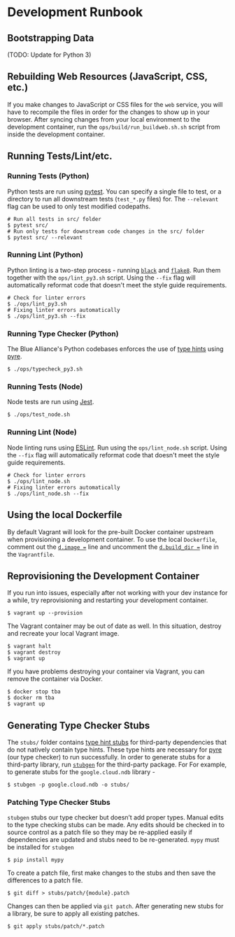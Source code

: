 # Development Runbook

## Bootstrapping Data

(TODO: Update for Python 3)

## Rebuilding Web Resources (JavaScript, CSS, etc.)
If you make changes to JavaScript or CSS files for the `web` service, you will have to recompile the files in order for the changes to show up in your browser. After syncing changes from your local environment to the development container, run the `ops/build/run_buildweb.sh.sh` script from inside the development container.

## Running Tests/Lint/etc.

### Running Tests (Python)
Python tests are run using [pytest](https://docs.pytest.org/en/latest/). You can specify a single file to test, or a directory to run all downstream tests (`test_*.py` files) for. The `--relevant` flag can be used to only test modified codepaths.
```
# Run all tests in src/ folder
$ pytest src/
# Run only tests for downstream code changes in the src/ folder
$ pytest src/ --relevant
```

### Running Lint (Python)
Python linting is a two-step process - running [`black`](https://black.readthedocs.io/en/stable/) and [`flake8`](https://flake8.pycqa.org/en/latest/). Run them together with the `ops/lint_py3.sh` script. Using the `--fix` flag will automatically reformat code that doesn't meet the style guide requirements.
```
# Check for linter errors
$ ./ops/lint_py3.sh
# Fixing linter errors automatically
$ ./ops/lint_py3.sh --fix
```

### Running Type Checker (Python)
The Blue Alliance's Python codebases enforces the use of [type hints](https://www.python.org/dev/peps/pep-0484/) using [pyre](https://pyre-check.org/).
```
$ ./ops/typecheck_py3.sh
```

### Running Tests (Node)
Node tests are run using [Jest](https://jestjs.io/).
```
$ ./ops/test_node.sh
```

### Running Lint (Node)
Node linting runs using [ESLint](https://eslint.org/). Run using the `ops/lint_node.sh` script. Using the `--fix` flag will automatically reformat code that doesn't meet the style guide requirements.
```
# Check for linter errors
$ ./ops/lint_node.sh
# Fixing linter errors automatically
$ ./ops/lint_node.sh --fix
```

## Using the local Dockerfile
By default Vagrant will look for the pre-built Docker container upstream when provisioning a development container. To use the local `Dockerfile`, comment out the [`d.image =`](https://github.com/the-blue-alliance/the-blue-alliance/blob/181043acc9759dd8347b89337d9f724451d8297f/Vagrantfile#L40) line and uncomment the [`d.build_dir =`](https://github.com/the-blue-alliance/the-blue-alliance/blob/181043acc9759dd8347b89337d9f724451d8297f/Vagrantfile#L43) line in the `Vagrantfile`.

## Reprovisioning the Development Container
If you run into issues, especially after not working with your dev instance for a while, try reprovisioning and restarting your development container.
```
$ vagrant up --provision
```

The Vagrant container may be out of date as well. In this situation, destroy and recreate your local Vagrant image.
```
$ vagrant halt
$ vagrant destroy
$ vagrant up
```

If you have problems destroying your container via Vagrant, you can remove the container via Docker.
```
$ docker stop tba
$ docker rm tba
$ vagrant up
```

## Generating Type Checker Stubs
The `stubs/` folder contains [type hint stubs](https://www.python.org/dev/peps/pep-0484/#stub-files) for third-party dependencies that do not natively contain type hints. These type hints are necessary for [pyre](https://pyre-check.org/) (our type checker) to run successfully. In order to generate stubs for a third-party library, run [`stubgen`](https://mypy.readthedocs.io/en/stable/stubgen.html) for the third-party package. For For example, to generate stubs for the `google.cloud.ndb` library -
```
$ stubgen -p google.cloud.ndb -o stubs/
```

### Patching Type Checker Stubs
`stubgen` stubs our type checker but doesn’t add proper types. Manual edits to the type checking stubs can be made. Any edits should be checked in to source control as a patch file so they may be re-applied easily if dependencies are updated and stubs need to be re-generated. `mypy` must be installed for `stubgen`
```
$ pip install mypy
```

To create a patch file, first make changes to the stubs and then save the differences to a patch file.
```
$ git diff > stubs/patch/{module}.patch
```

Changes can then be applied via `git patch`.  After generating new stubs for a library, be sure to apply all existing patches.
```
$ git apply stubs/patch/*.patch
```
